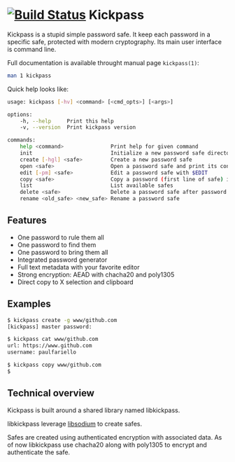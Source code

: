[![Build Status](https://travis-ci.org/paulfariello/kickpass.svg?branch=develop)](https://travis-ci.org/paulfariello/kickpass)
Kickpass
========

Kickpass is a stupid simple password safe. It keep each password in a specific
safe, protected with modern cryptography. Its main user interface is command
line.

Full documentation is available throught manual page ``kickpass(1)``:
```bash
man 1 kickpass
```

Quick help looks like:
```bash
usage: kickpass [-hv] <command> [<cmd_opts>] [<args>]

options:
    -h, --help     Print this help
    -v, --version  Print kickpass version

commands:
    help <command>               Print help for given command
    init                         Initialize a new password safe directory. Default to ~/.kickpass
    create [-hgl] <safe>         Create a new password safe
    open <safe>                  Open a password safe and print its content on stdout
    edit [-pm] <safe>            Edit a password safe with $EDIT
    copy <safe>                  Copy a password (first line of safe) into X clipboard
    list                         List available safes
    delete <safe>                Delete a password safe after password confirmation
    rename <old_safe> <new_safe> Rename a password safe
```

Features
--------

 * One password to rule them all
 * One password to find them
 * One password to bring them all
 * Integrated password generator
 * Full text metadata with your favorite editor
 * Strong encryption: AEAD with chacha20 and poly1305
 * Direct copy to X selection and clipboard

Examples
--------

```bash
$ kickpass create -g www/github.com
[kickpass] master password:

$ kickpass cat www/github.com
url: https://www.github.com
username: paulfariello

$ kickpass copy www/github.com
$
```

Technical overview
------------------

Kickpass is built around a shared library named libkickpass.

libkickpass leverage [libsodium](https://libsodium.org/) to create safes.

Safes are created using authenticated encryption with associated data. As of
now libkickpass use chacha20 along with poly1305 to encrypt and authenticate
the safe.
